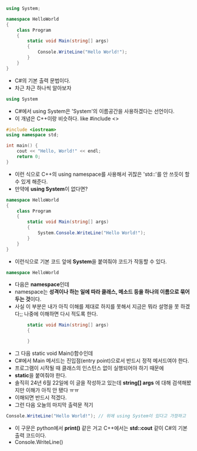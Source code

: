 
```C#
using System;

namespace HelloWorld
{
    class Program
    {
        static void Main(string[] args)
        {
            Console.WriteLine("Hello World!");
        }
    }
}
```
  * C#의 기본 출력 문법이다.
  * 차근 차근 하나씩 알아보자

```C#
using System
```
  * C#에서 using System은 'System'의 이름공간을 사용하겠다는 선언이다.
  * 이 개념은 C++이랑 비슷하다. like #include <>

```C++
#include <iostream>
using namespace std;

int main() {
    cout << "Hello, World!" << endl;
    return 0;
}

```
  * 이런 식으로 C++의 using namespace를 사용해서 귀찮은 'std::'를 안 쓰듯이 할 수 있게 해준다.
  * 만약에 **using System**이 없다면?

```C#
namespace HelloWorld
{
    class Program
    {
        static void Main(string[] args)
        {
            System.Console.WriteLine("Hello World!");
        }
    }
}
```
  * 이런식으로 기본 코드 앞에 **System**을 붙여줘야 코드가 작동할 수 있다.

```C#
namespace HelloWorld
```
  * 다음은 **namespace**인데
  * namespace는 **성격이나 하는 일에 따라 클래스, 메소드 등을 하나의 이름으로 묶어 두는 것**이다.
  * 사실 이 부분은 내가 아직 이해를 제대로 하지를 못해서 지금은 뭐라 설명을 못 하겠다;; 나중에 이해하면 다시 적도록 한다.
  

```C#
        static void Main(string[] args)
        {

        }
```
 * 그 다음 static void Main()함수인데
 * C#에서 Main 메서드는 진입점(entry point)으로서 반드시 정적 메서드여야 한다.
 * 프로그램이 시작될 때 클래스의 인스턴스 없이 실행되어야 하기 때문에
 * **static**을 붙여줘야 한다.
 * 솔직히 24년 6월 22일에 이 글을 작성하고 있는데 **string[] args** 에 대해 검색해봤지만 이해가 아직 안 됐다 ㅠㅠ
 * 이해되면 반드시 적겠다.
 * 그런 다음 오늘의 마지막 출력문 적기

```C#
Console.WriteLine("Hello World!"); // 위에 using System이 있다고 가정하고
```
 * 이 구문은 python에서 **print()** 같은 거고 C++에서는 **std::cout** 같이 C#의 기본 출력 코드이다.
 * Console.WriteLine()
